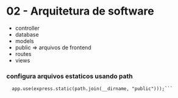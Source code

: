 # 02 - Arquitetura de software

- controller
- database
- models
- public => arquivos de frontend
- routes
- views

### configura arquivos estaticos usando path

````
  app.use(express.static(path.join(__dirname, "public")));```
````
